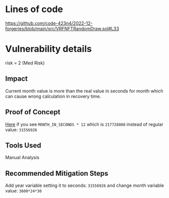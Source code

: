 # Lines of code

https://github.com/code-423n4/2022-12-forgeries/blob/main/src/VRFNFTRandomDraw.sol#L33


# Vulnerability details

risk = 2 (Med Risk)

## Impact
Current month value is more than the real value in seconds for month which can cause wrong calculation in recovery time.

## Proof of Concept
[Here](https://github.com/code-423n4/2022-12-forgeries/blob/main/src/VRFNFTRandomDraw.sol#L93-L98) if you see `MONTH_IN_SECONDS * 12` which is `217728000` instead of regular value: `31556926`

## Tools Used
Manual Analysis

## Recommended Mitigation Steps
Add year variable setting it to seconds: `31556926` and change month variable value: `3600*24*30`